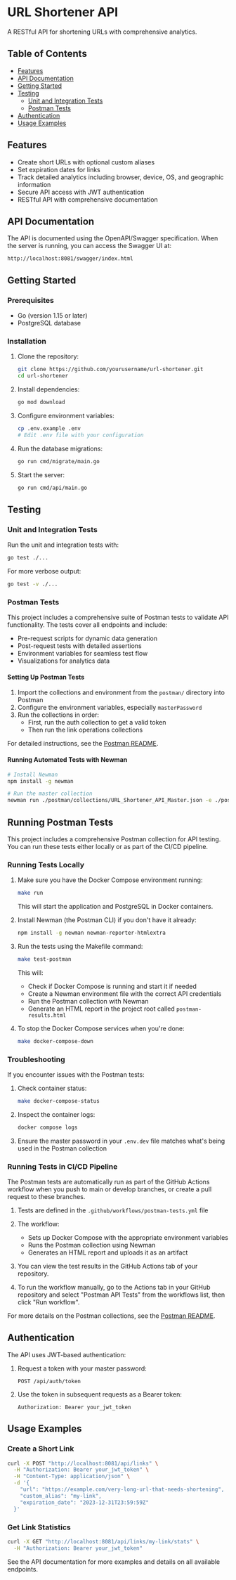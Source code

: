 # URL Shortener API

A RESTful API for shortening URLs with comprehensive analytics.

## Table of Contents

- [Features](#features)
- [API Documentation](#api-documentation)
- [Getting Started](#getting-started)
- [Testing](#testing)
  - [Unit and Integration Tests](#unit-and-integration-tests)
  - [Postman Tests](#postman-tests)
- [Authentication](#authentication)
- [Usage Examples](#usage-examples)

## Features

- Create short URLs with optional custom aliases
- Set expiration dates for links
- Track detailed analytics including browser, device, OS, and geographic information
- Secure API access with JWT authentication
- RESTful API with comprehensive documentation

## API Documentation

The API is documented using the OpenAPI/Swagger specification. When the server is running, you can access the Swagger UI at:

```
http://localhost:8081/swagger/index.html
```

## Getting Started

### Prerequisites

- Go (version 1.15 or later)
- PostgreSQL database

### Installation

1. Clone the repository:
   ```bash
   git clone https://github.com/yourusername/url-shortener.git
   cd url-shortener
   ```

2. Install dependencies:
   ```bash
   go mod download
   ```

3. Configure environment variables:
   ```bash
   cp .env.example .env
   # Edit .env file with your configuration
   ```

4. Run the database migrations:
   ```bash
   go run cmd/migrate/main.go
   ```

5. Start the server:
   ```bash
   go run cmd/api/main.go
   ```

## Testing

### Unit and Integration Tests

Run the unit and integration tests with:

```bash
go test ./...
```

For more verbose output:

```bash
go test -v ./...
```

### Postman Tests

This project includes a comprehensive suite of Postman tests to validate API functionality. The tests cover all endpoints and include:

- Pre-request scripts for dynamic data generation
- Post-request tests with detailed assertions
- Environment variables for seamless test flow
- Visualizations for analytics data

#### Setting Up Postman Tests

1. Import the collections and environment from the `postman/` directory into Postman
2. Configure the environment variables, especially `masterPassword`
3. Run the collections in order:
   - First, run the auth collection to get a valid token
   - Then run the link operations collections

For detailed instructions, see the [Postman README](postman/README.md).

#### Running Automated Tests with Newman

```bash
# Install Newman
npm install -g newman

# Run the master collection
newman run ./postman/collections/URL_Shortener_API_Master.json -e ./postman/environments/URL_Shortener_API_Environment.json
```

## Running Postman Tests

This project includes a comprehensive Postman collection for API testing. You can run these tests either locally or as part of the CI/CD pipeline.

### Running Tests Locally

1. Make sure you have the Docker Compose environment running:
   ```bash
   make run
   ```
   This will start the application and PostgreSQL in Docker containers.

2. Install Newman (the Postman CLI) if you don't have it already:
   ```bash
   npm install -g newman newman-reporter-htmlextra
   ```

3. Run the tests using the Makefile command:
   ```bash
   make test-postman
   ```
   This will:
   - Check if Docker Compose is running and start it if needed
   - Create a Newman environment file with the correct API credentials
   - Run the Postman collection with Newman
   - Generate an HTML report in the project root called `postman-results.html`

4. To stop the Docker Compose services when you're done:
   ```bash
   make docker-compose-down
   ```

### Troubleshooting

If you encounter issues with the Postman tests:

1. Check container status:
   ```bash
   make docker-compose-status
   ```

2. Inspect the container logs:
   ```bash
   docker compose logs
   ```

3. Ensure the master password in your `.env.dev` file matches what's being used in the Postman collection

### Running Tests in CI/CD Pipeline

The Postman tests are automatically run as part of the GitHub Actions workflow when you push to main or develop branches, or create a pull request to these branches.

1. Tests are defined in the `.github/workflows/postman-tests.yml` file
2. The workflow:
   - Sets up Docker Compose with the appropriate environment variables
   - Runs the Postman collection using Newman
   - Generates an HTML report and uploads it as an artifact

3. You can view the test results in the GitHub Actions tab of your repository.

4. To run the workflow manually, go to the Actions tab in your GitHub repository and select "Postman API Tests" from the workflows list, then click "Run workflow".

For more details on the Postman collections, see the [Postman README](postman/README.md).

## Authentication

The API uses JWT-based authentication:

1. Request a token with your master password:
   ```
   POST /api/auth/token
   ```

2. Use the token in subsequent requests as a Bearer token:
   ```
   Authorization: Bearer your_jwt_token
   ```

## Usage Examples

### Create a Short Link

```bash
curl -X POST "http://localhost:8081/api/links" \
  -H "Authorization: Bearer your_jwt_token" \
  -H "Content-Type: application/json" \
  -d '{
    "url": "https://example.com/very-long-url-that-needs-shortening",
    "custom_alias": "my-link",
    "expiration_date": "2023-12-31T23:59:59Z"
  }'
```

### Get Link Statistics

```bash
curl -X GET "http://localhost:8081/api/links/my-link/stats" \
  -H "Authorization: Bearer your_jwt_token"
```

See the API documentation for more examples and details on all available endpoints.

